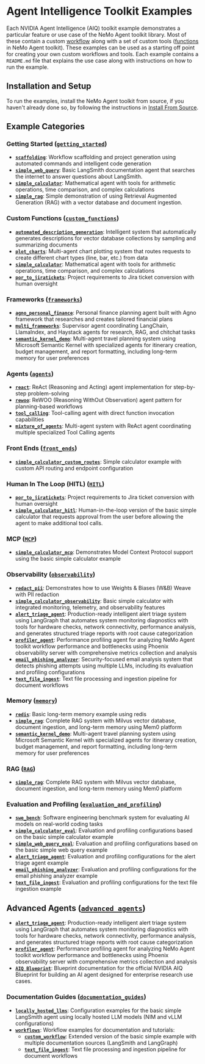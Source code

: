 <!--
SPDX-FileCopyrightText: Copyright (c) 2025, NVIDIA CORPORATION & AFFILIATES. All rights reserved.
SPDX-License-Identifier: Apache-2.0

Licensed under the Apache License, Version 2.0 (the "License");
you may not use this file except in compliance with the License.
You may obtain a copy of the License at

http://www.apache.org/licenses/LICENSE-2.0

Unless required by applicable law or agreed to in writing, software
distributed under the License is distributed on an "AS IS" BASIS,
WITHOUT WARRANTIES OR CONDITIONS OF ANY KIND, either express or implied.
See the License for the specific language governing permissions and
limitations under the License.
-->

# Agent Intelligence Toolkit Examples

Each NVIDIA Agent Intelligence (AIQ) toolkit example demonstrates a particular feature or use case of the NeMo Agent toolkit library. Most of these contain a custom [workflow](../docs/source/tutorials/index.md) along with a set of custom tools ([functions](../docs/source/workflows/functions/index.md) in NeMo Agent toolkit). These examples can be used as a starting off point for creating your own custom workflows and tools. Each example contains a `README.md` file that explains the use case along with instructions on how to run the example.

## Installation and Setup

To run the examples, install the NeMo Agent toolkit from source, if you haven't already done so, by following the instructions in [Install From Source](../docs/source/quick-start/installing.md#install-from-source).

## Example Categories

### Getting Started ([`getting_started`](getting_started/))
- **[`scaffolding`](getting_started/scaffolding/)**: Workflow scaffolding and project generation using automated commands and intelligent code generation
- **[`simple_web_query`](getting_started/simple_web_query/)**: Basic LangSmith documentation agent that searches the internet to answer questions about LangSmith.
- **[`simple_calculator`](getting_started/simple_calculator/)**: Mathematical agent with tools for arithmetic operations, time comparison, and complex calculations
- **[`simple_rag`](RAG/simple_rag/)**: Simple demonstration of using Retrieval Augmented Generation (RAG) with a vector database and document ingestion.

### Custom Functions ([`custom_functions`](custom_functions/))
- **[`automated_description_generation`](custom_functions/automated_description_generation/)**: Intelligent system that automatically generates descriptions for vector database collections by sampling and summarizing documents
- **[`plot_charts`](custom_functions/plot_charts/)**: Multi-agent chart plotting system that routes requests to create different chart types (line, bar, etc.) from data
- **[`simple_calculator`](getting_started/simple_calculator/)**: Mathematical agent with tools for arithmetic operations, time comparison, and complex calculations
- **[`por_to_jiratickets`](HITL/por_to_jiratickets/)**: Project requirements to Jira ticket conversion with human oversight

### Frameworks ([`frameworks`](frameworks/))
- **[`agno_personal_finance`](frameworks/agno_personal_finance/)**: Personal finance planning agent built with Agno framework that researches and creates tailored financial plans
- **[`multi_frameworks`](frameworks/multi_frameworks/)**: Supervisor agent coordinating LangChain, LlamaIndex, and Haystack agents for research, RAG, and chitchat tasks
- **[`semantic_kernel_demo`](frameworks/semantic_kernel_demo/)**: Multi-agent travel planning system using Microsoft Semantic Kernel with specialized agents for itinerary creation, budget management, and report formatting, including long-term memory for user preferences

### Agents ([`agents`](agents/))
- **[`react`](agents/react/)**: ReAct (Reasoning and Acting) agent implementation for step-by-step problem-solving
- **[`rewoo`](agents/rewoo/)**: ReWOO (Reasoning WithOut Observation) agent pattern for planning-based workflows
- **[`tool_calling`](agents/tool_calling/)**: Tool-calling agent with direct function invocation capabilities
- **[`mixture_of_agents`](agents/mixture_of_agents/)**: Multi-agent system with ReAct agent coordinating multiple specialized Tool Calling agents

### Front Ends ([`front_ends`](front_ends/))
- **[`simple_calculator_custom_routes`](front_ends/simple_calculator_custom_routes/)**: Simple calculator example with custom API routing and endpoint configuration

### Human In The Loop (HITL) ([`HITL`](HITL/))
- **[`por_to_jiratickets`](HITL/por_to_jiratickets/)**: Project requirements to Jira ticket conversion with human oversight
- **[`simple_calculator_hitl`](HITL/simple_calculator_hitl/)**: Human-in-the-loop version of the basic simple calculator that requests approval from the user before allowing the agent to make additional tool calls.

### MCP ([`MCP`](MCP/))
- **[`simple_calculator_mcp`](MCP/simple_calculator_mcp/)**: Demonstrates Model Context Protocol support using the basic simple calculator example

### Observability ([`observability`](observability/))
- **[`redact_pii`](observability/redact_pii/)**: Demonstrates how to use Weights & Biases (W&B) Weave with PII redaction
- **[`simple_calculator_observability`](observability/simple_calculator_observability/)**: Basic simple calculator with integrated monitoring, telemetry, and observability features
- **[`alert_triage_agent`](advanced_agents/alert_triage_agent/)**: Production-ready intelligent alert triage system using LangGraph that automates system monitoring diagnostics with tools for hardware checks, network connectivity, performance analysis, and generates structured triage reports with root cause categorization
- **[`profiler_agent`](advanced_agents/profiler_agent/)**: Performance profiling agent for analyzing NeMo Agent toolkit workflow performance and bottlenecks using Phoenix observability server with comprehensive metrics collection and analysis
- **[`email_phishing_analyzer`](evaluation_and_profiling/email_phishing_analyzer/)**: Security-focused email analysis system that detects phishing attempts using multiple LLMs, including its evaluation and profiling configurations
- **[`text_file_ingest`](documentation_guides/workflows/text_file_ingest/)**: Text file processing and ingestion pipeline for document workflows

### Memory ([`memory`](memory/))
- **[`redis`](memory/redis/)**: Basic long-term memory example using redis
- **[`simple_rag`](RAG/simple_rag/)**: Complete RAG system with Milvus vector database, document ingestion, and long-term memory using Mem0 platform
- **[`semantic_kernel_demo`](frameworks/semantic_kernel_demo/)**: Multi-agent travel planning system using Microsoft Semantic Kernel with specialized agents for itinerary creation, budget management, and report formatting, including long-term memory for user preferences

### RAG ([`RAG`](RAG/))
- **[`simple_rag`](RAG/simple_rag/)**: Complete RAG system with Milvus vector database, document ingestion, and long-term memory using Mem0 platform

### Evaluation and Profiling ([`evaluation_and_profiling`](evaluation_and_profiling/))
- **[`swe_bench`](evaluation_and_profiling/swe_bench/)**: Software engineering benchmark system for evaluating AI models on real-world coding tasks
- **[`simple_calculator_eval`](evaluation_and_profiling/simple_calculator_eval/)**: Evaluation and profiling configurations based on the basic simple calculator example
- **[`simple_web_query_eval`](evaluation_and_profiling/simple_web_query_eval/)**: Evaluation and profiling configurations based on the basic simple web query example
- **[`alert_triage_agent`](advanced_agents/alert_triage_agent/)**: Evaluation and profiling configurations for the alert triage agent example
- **[`email_phishing_analyzer`](evaluation_and_profiling/email_phishing_analyzer/)**: Evaluation and profiling configurations for the email phishing analyzer example
- **[`text_file_ingest`](documentation_guides/workflows/text_file_ingest/)**: Evaluation and profiling configurations for the text file ingestion example

## Advanced Agents ([`advanced_agents`](advanced_agents/))
- **[`alert_triage_agent`](advanced_agents/alert_triage_agent/)**: Production-ready intelligent alert triage system using LangGraph that automates system monitoring diagnostics with tools for hardware checks, network connectivity, performance analysis, and generates structured triage reports with root cause categorization
- **[`profiler_agent`](advanced_agents/profiler_agent/)**: Performance profiling agent for analyzing NeMo Agent toolkit workflow performance and bottlenecks using Phoenix observability server with comprehensive metrics collection and analysis
- **[`AIQ Blueprint`](advanced_agents/aiq_blueprint/)**: Blueprint documentation for the official NVIDIA AIQ Blueprint for building an AI agent designed for enterprise research use cases.

### Documentation Guides ([`documentation_guides`](documentation_guides/))
- **[`locally_hosted_llms`](documentation_guides/locally_hosted_llms/)**: Configuration examples for the basic simple LangSmith agent using locally hosted LLM models (NIM and vLLM configurations)
- **[`workflows`](documentation_guides/workflows/)**: Workflow examples for documentation and tutorials:
  - **[`custom_workflow`](documentation_guides/workflows/custom_workflow/)**: Extended version of the basic simple example with multiple documentation sources (LangSmith and LangGraph)
  - **[`text_file_ingest`](documentation_guides/workflows/text_file_ingest/)**: Text file processing and ingestion pipeline for document workflows
